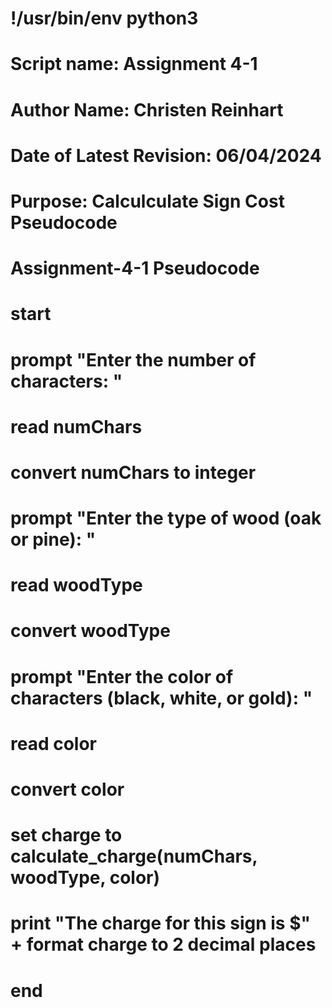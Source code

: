 # !/usr/bin/env python3

# Script name: Assignment 4-1
# Author Name: Christen Reinhart
# Date of Latest Revision: 06/04/2024
# Purpose: Calculculate Sign Cost Pseudocode

# Assignment-4-1 Pseudocode

# start

# prompt "Enter the number of characters: "
# read numChars
# convert numChars to integer
    
# prompt "Enter the type of wood (oak or pine): "
# read woodType
# convert woodType 
    
# prompt "Enter the color of characters (black, white, or gold): "
# read color
# convert color 
    
# set charge to calculate_charge(numChars, woodType, color)
    
# print "The charge for this sign is $" + format charge to 2 decimal places

# end

